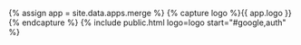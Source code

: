 {% assign app = site.data.apps.merge %}
{% capture logo %}{{ app.logo }}{% endcapture %}
{% include public.html logo=logo start="#google,auth" %}
